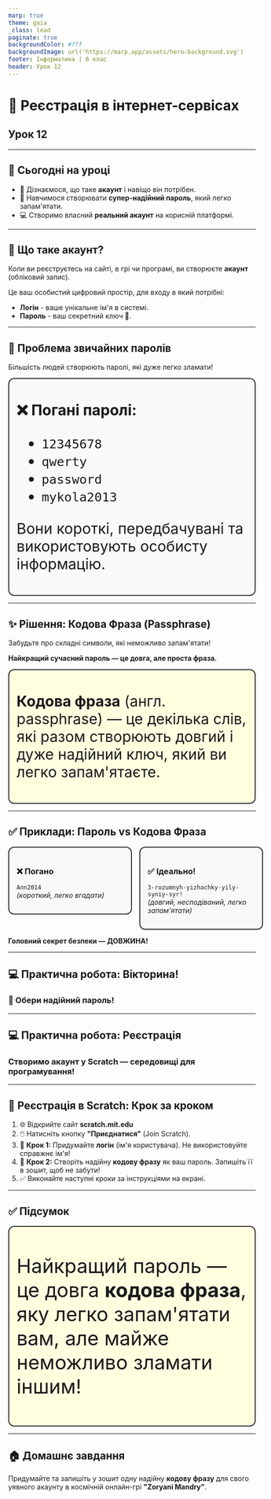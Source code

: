 ```yaml
---
marp: true
theme: gaia
_class: lead
paginate: true
backgroundColor: #fff
backgroundImage: url('https://marp.app/assets/hero-background.svg')
footer: Інформатика | 6 клас
header: Урок 12
---
```


<style>

.grid-container {
  display: grid;
  grid-template-columns: 50% 50%;
  align-items: start;
  gap: 15px;
}
.text-left {
  text-align: left;
  padding: 5px;
}
.image-center {
  max-width: 100%; /* Ensures the image scales within its space */
  height: auto;
  text-align: center;
  display: flex;
  align-items: center;
  justify-content: center;
}

.text-large {
  font-size: 40px;
}

.text-medium {
  font-size: 30px;
}

.text-medium-small {
  font-size: 25px;
}

.text-small {
  font-size: 18px;
}

.text-tiny {
  font-size: 14px;
}

.card {
  border: 2px solid #333;
  border-radius: 12px;
  padding: 15px;
  background-color: #f9f9f9;
}

.important-to-remember {
    background-color: lightyellow;
}

</style>

# 🔐 Реєстрація в інтернет-сервісах

## Урок **12**

---

## 🎯 Сьогодні на уроці

- 🤔 Дізнаємося, що таке **акаунт** і навіщо він потрібен.
- 🔑 Навчимося створювати **супер-надійний пароль**, який легко запам'ятати.
- 💻 Створимо власний **реальний акаунт** на корисній платформі.

---

## 🧐 Що таке акаунт?

Коли ви реєструєтесь на сайті, в грі чи програмі, ви створюєте **акаунт** (обліковий запис).

Це ваш особистий цифровий простір, для входу в який потрібні:

- **Логін** - ваше унікальне ім'я в системі.
- **Пароль** - ваш секретний ключ 🔑.

---

## 🤯 Проблема звичайних паролів

Більшість людей створюють паролі, які дуже легко зламати!

<div class="card text-medium">

**❌ Погані паролі:**

- `12345678`
- `qwerty`
- `password`
- `mykola2013`

Вони короткі, передбачувані та використовують особисту інформацію.

</div>

---

## ✨ Рішення: Кодова Фраза (Passphrase)

Забудьте про складні символи, які неможливо запам'ятати!

**Найкращий сучасний пароль — це довга, але проста фраза.**

<div class="card text-medium important-to-remember">

**Кодова фраза** (англ. passphrase) — це декілька слів, які разом створюють довгий і дуже надійний ключ, який ви легко запам'ятаєте.

</div>

---

## ✅ Приклади: Пароль vs Кодова Фраза

<div class="grid-container">
<div class="card">

### ❌ Погано

`Ann2014`
<br>
*(короткий, легко вгадати)*

</div>
<div class="card">

### ✅ **Ідеально!**

`3-rozumnyh-yizhachky-yily-syniy-syr!`
<br>
*(довгий, несподіваний, легко запам'ятати)*

</div>
</div>

**Головний секрет безпеки — ДОВЖИНА!**

---

## 💻 Практична робота: Вікторина!

### 🧐 Обери надійний пароль!

---

## 💻 Практична робота: Реєстрація

### Створимо акаунт у **Scratch** — середовищі для програмування!

---

## 🚀 Реєстрація в Scratch: Крок за кроком

1. 🌐 Відкрийте сайт **scratch.mit.edu**
2. 🖱️ Натисніть кнопку **"Приєднатися"** (Join Scratch).
3. 📝 **Крок 1:** Придумайте **логін** (ім'я користувача). Не використовуйте справжнє ім'я!
4. 🔐 **Крок 2:** Створіть надійну **кодову фразу** як ваш пароль. Запишіть її в зошит, щоб не забути!
5. ✅ Виконайте наступні кроки за інструкціями на екрані.

---

## ✅ Підсумок

<div class="card text-large important-to-remember">

Найкращий пароль — це довга **кодова фраза**, яку легко запам'ятати вам, але майже неможливо зламати іншим!

</div>

---

## 🏠 Домашнє завдання

Придумайте та запишіть у зошит одну надійну **кодову фразу** для свого уявного акаунту в космічній онлайн-грі **"Zoryani Mandry"**.

